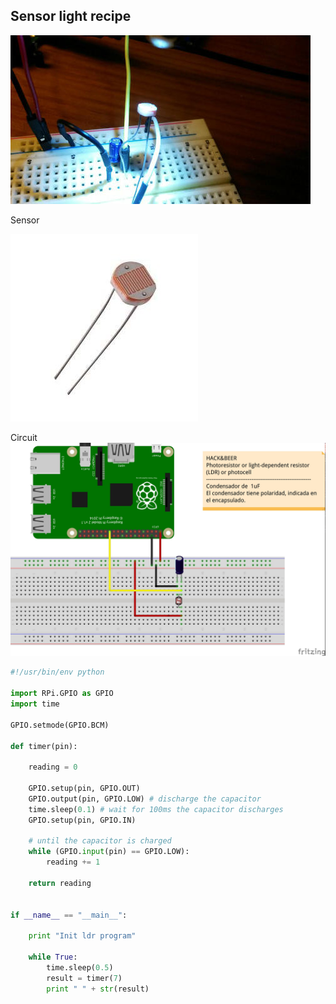 ## Sensor light recipe

![alt tag](../../static/sensor_luz_mini.jpg)

Sensor

![alt tag](../../static/LDR.jpg)


Circuit
![alt tag](../../static/rpi_ldr.jpg)


```python
#!/usr/bin/env python

import RPi.GPIO as GPIO
import time

GPIO.setmode(GPIO.BCM)

def timer(pin):

    reading = 0

    GPIO.setup(pin, GPIO.OUT)
    GPIO.output(pin, GPIO.LOW) # discharge the capacitor
    time.sleep(0.1) # wait for 100ms the capacitor discharges
    GPIO.setup(pin, GPIO.IN)

    # until the capacitor is charged 
    while (GPIO.input(pin) == GPIO.LOW): 
        reading += 1

    return reading


if __name__ == "__main__":

    print "Init ldr program"
 
    while True:
        time.sleep(0.5)
        result = timer(7)
        print " " + str(result)
 

```
